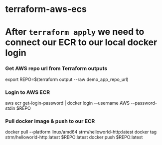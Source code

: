 # terraform-aws-ecs

# After `terraform apply` we need to connect our ECR to our local docker login

### Get AWS repo url from Terraform outputs
export REPO=$(terraform output --raw demo_app_repo_url)
### Login to AWS ECR
aws ecr get-login-password | docker login --username AWS --password-stdin $REPO

### Pull docker image & push to our ECR
docker pull --platform linux/amd64 strm/helloworld-http:latest
docker tag strm/helloworld-http:latest $REPO:latest
docker push $REPO:latest